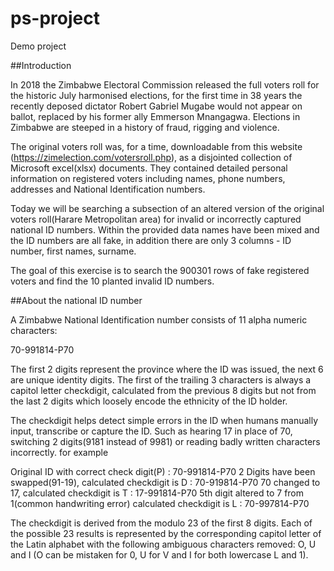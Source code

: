 # ps-project
Demo project 

##Introduction

In 2018 the Zimbabwe Electoral Commission released the full voters roll for the historic July harmonised elections, for the first time in 38 years the recently deposed dictator Robert Gabriel Mugabe would not appear on ballot, replaced by his former ally Emmerson Mnangagwa. Elections in Zimbabwe are steeped in a history of fraud, rigging and violence.

The original voters roll was, for a time, downloadable from this website (https://zimelection.com/votersroll.php), as a disjointed collection of Microsoft excel(xlsx) documents. They contained detailed personal information on registered voters including names, phone numbers, addresses and National Identification numbers.

Today we will be searching a subsection of an altered version of the original voters roll(Harare Metropolitan area) for invalid or incorrectly captured national ID numbers. Within the provided data names have been mixed and the ID numbers are all fake, in addition there are only 3 columns - ID number, first names, surname. 

The goal of this exercise is to search the 900301 rows of fake registered voters and find the 10 planted invalid ID numbers.

##About the national ID number

A Zimbabwe National Identification number consists of 11 alpha numeric characters:

70-991814-P70

The first 2 digits represent the province where the ID was issued, the next 6 are unique identity digits. The first of the trailing 3 characters is always a capitol letter checkdigit, calculated from the previous 8 digits but not from the last 2 digits which loosely encode the ethnicity of the ID holder.

The checkdigit helps detect simple errors in the ID when humans manually input, transcribe or capture the ID. Such as hearing 17 in place of 70, switching 2 digits(9181 instead of 9981) or reading badly written characters incorrectly. for example

Original ID with correct check digit(P)                                              : 70-991814-P70 
2 Digits have been swapped(91-19), calculated checkdigit is D                        : 70-919814-P70
70 changed to 17, calculated checkdigit is T                                         : 17-991814-P70
5th digit altered to 7 from 1(common handwriting error) calculated checkdigit is L   : 70-997814-P70

The checkdigit is derived from the modulo 23 of the first 8 digits. Each of the possible 23 results is represented by the corresponding capitol letter of the Latin alphabet with the following ambiguous characters removed: O, U and I (O can be mistaken for 0, U for V and I for both lowercase L and 1).
